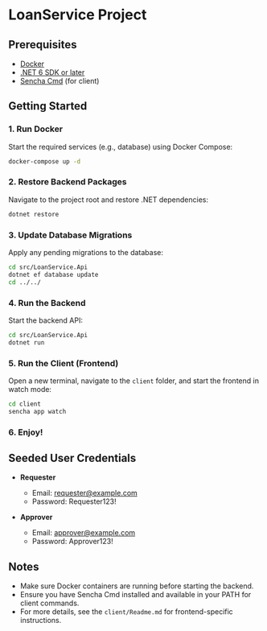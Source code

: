 # LoanService Project

## Prerequisites
- [Docker](https://www.docker.com/)
- [.NET 6 SDK or later](https://dotnet.microsoft.com/download)
- [Sencha Cmd](https://www.sencha.com/products/sencha-cmd/) (for client)

## Getting Started

### 1. Run Docker
Start the required services (e.g., database) using Docker Compose:
```sh
docker-compose up -d
```

### 2. Restore Backend Packages
Navigate to the project root and restore .NET dependencies:
```sh
dotnet restore
```

### 3. Update Database Migrations
Apply any pending migrations to the database:
```sh
cd src/LoanService.Api
dotnet ef database update
cd ../../
```

### 4. Run the Backend
Start the backend API:
```sh
cd src/LoanService.Api
dotnet run
```

### 5. Run the Client (Frontend)
Open a new terminal, navigate to the `client` folder, and start the frontend in watch mode:
```sh
cd client
sencha app watch
```

### 6. Enjoy!

## Seeded User Credentials

- **Requester**
  - Email: requester@example.com
  - Password: Requester123!

- **Approver**
  - Email: approver@example.com
  - Password: Approver123!


## Notes
- Make sure Docker containers are running before starting the backend.
- Ensure you have Sencha Cmd installed and available in your PATH for client commands.
- For more details, see the `client/Readme.md` for frontend-specific instructions. 